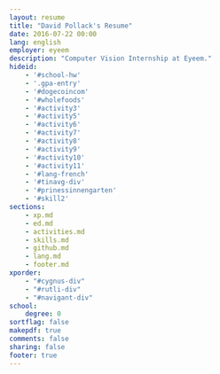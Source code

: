 ```yaml
---
layout: resume
title: "David Pollack's Resume"
date: 2016-07-22 00:00
lang: english
employer: eyeem
description: "Computer Vision Internship at Eyeem."
hideid:
    - '#school-hw'
    - '.gpa-entry'
    - '#dogecoincom'
    - '#wholefoods'
    - '#activity3'
    - '#activity5'
    - '#activity6'
    - '#activity7'
    - '#activity8'
    - '#activity9'
    - '#activity10'
    - '#activity11'
    - '#lang-french'
    - '#tinavg-div'
    - '#prinessinnengarten'
    - '#skill2'
sections:
    - xp.md
    - ed.md
    - activities.md
    - skills.md
    - github.md
    - lang.md
    - footer.md
xporder:
    - "#cygnus-div"
    - "#rutli-div"
    - "#navigant-div"
school:
    degree: 0
sortflag: false
makepdf: true
comments: false
sharing: false
footer: true
---
```

